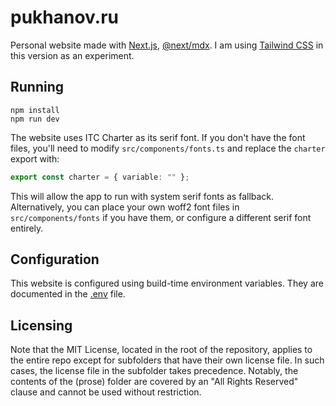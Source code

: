 # pukhanov.ru

Personal website made with [Next.js](https://nextjs.org/), [@next/mdx](https://nextjs.org/docs/app/building-your-application/configuring/mdx). I am using [Tailwind CSS](https://tailwindcss.com/) in this version as an experiment.

## Running

```
npm install
npm run dev
```

The website uses ITC Charter as its serif font. If you don't have the font files, you'll need to modify `src/components/fonts.ts` and replace the `charter` export with:

```typescript
export const charter = { variable: "" };
```

This will allow the app to run with system serif fonts as fallback. Alternatively, you can place your own woff2 font files in `src/components/fonts` if you have them, or configure a different serif font entirely.

## Configuration

This website is configured using build-time environment variables. They are documented in the [.env](.env) file.

## Licensing

Note that the MIT License, located in the root of the repository, applies to the entire repo except for subfolders that have their own license file. In such cases, the license file in the subfolder takes precedence. Notably, the contents of the (prose) folder are covered by an "All Rights Reserved" clause and cannot be used without restriction.
